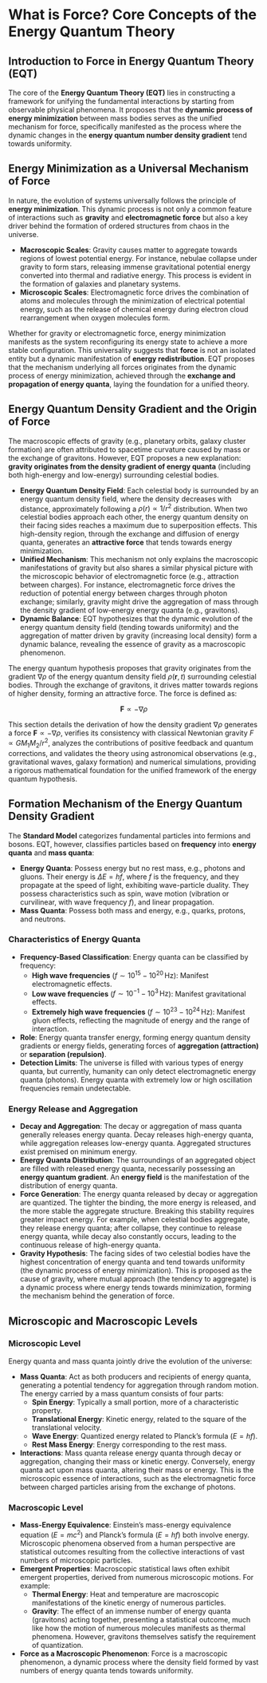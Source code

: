 # What is Force? Core Concepts of the Energy Quantum Theory

## Introduction to Force in Energy Quantum Theory (EQT)

The core of the **Energy Quantum Theory (EQT)** lies in constructing a framework for unifying the fundamental interactions by starting from observable physical phenomena. It proposes that the **dynamic process of energy minimization** between mass bodies serves as the unified mechanism for force, specifically manifested as the process where the dynamic changes in the **energy quantum number density gradient** tend towards uniformity.

## Energy Minimization as a Universal Mechanism of Force

In nature, the evolution of systems universally follows the principle of **energy minimization**. This dynamic process is not only a common feature of interactions such as **gravity** and **electromagnetic force** but also a key driver behind the formation of ordered structures from chaos in the universe.

- **Macroscopic Scales**: Gravity causes matter to aggregate towards regions of lowest potential energy. For instance, nebulae collapse under gravity to form stars, releasing immense gravitational potential energy converted into thermal and radiative energy. This process is evident in the formation of galaxies and planetary systems.
- **Microscopic Scales**: Electromagnetic force drives the combination of atoms and molecules through the minimization of electrical potential energy, such as the release of chemical energy during electron cloud rearrangement when oxygen molecules form.

Whether for gravity or electromagnetic force, energy minimization manifests as the system reconfiguring its energy state to achieve a more stable configuration. This universality suggests that **force** is not an isolated entity but a dynamic manifestation of **energy redistribution**. EQT proposes that the mechanism underlying all forces originates from the dynamic process of energy minimization, achieved through the **exchange and propagation of energy quanta**, laying the foundation for a unified theory.

## Energy Quantum Density Gradient and the Origin of Force

The macroscopic effects of gravity (e.g., planetary orbits, galaxy cluster formation) are often attributed to spacetime curvature caused by mass or the exchange of gravitons. However, EQT proposes a new explanation: **gravity originates from the density gradient of energy quanta** (including both high-energy and low-energy) surrounding celestial bodies.

- **Energy Quantum Density Field**: Each celestial body is surrounded by an energy quantum density field, where the density decreases with distance, approximately following a $\rho(r) \propto 1/r^2$ distribution. When two celestial bodies approach each other, the energy quantum density on their facing sides reaches a maximum due to superposition effects. This high-density region, through the exchange and diffusion of energy quanta, generates an **attractive force** that tends towards energy minimization.
- **Unified Mechanism**: This mechanism not only explains the macroscopic manifestations of gravity but also shares a similar physical picture with the microscopic behavior of electromagnetic force (e.g., attraction between charges). For instance, electromagnetic force drives the reduction of potential energy between charges through photon exchange; similarly, gravity might drive the aggregation of mass through the density gradient of low-energy energy quanta (e.g., gravitons).
- **Dynamic Balance**: EQT hypothesizes that the dynamic evolution of the energy quantum density field (tending towards uniformity) and the aggregation of matter driven by gravity (increasing local density) form a dynamic balance, revealing the essence of gravity as a macroscopic phenomenon.

The energy quantum hypothesis proposes that gravity originates from the gradient $\nabla \rho$ of the energy quantum density field $\rho(\mathbf{r}, t)$ surrounding celestial bodies. Through the exchange of gravitons, it drives matter towards regions of higher density, forming an attractive force. The force is defined as:

$$
\mathbf{F} \propto -\nabla \rho
$$

This section details the derivation of how the density gradient $\nabla \rho$ generates a force $\mathbf{F} \propto -\nabla \rho$, verifies its consistency with classical Newtonian gravity $F \propto G M_1 M_2 / r^2$, analyzes the contributions of positive feedback and quantum corrections, and validates the theory using astronomical observations (e.g., gravitational waves, galaxy formation) and numerical simulations, providing a rigorous mathematical foundation for the unified framework of the energy quantum hypothesis.

## Formation Mechanism of the Energy Quantum Density Gradient

The **Standard Model** categorizes fundamental particles into fermions and bosons. EQT, however, classifies particles based on **frequency** into **energy quanta** and **mass quanta**:

- **Energy Quanta**: Possess energy but no rest mass, e.g., photons and gluons. Their energy is $\Delta E = h f$, where $f$ is the frequency, and they propagate at the speed of light, exhibiting wave-particle duality. They possess characteristics such as spin, wave motion (vibration or curvilinear, with wave frequency $f$), and linear propagation.
- **Mass Quanta**: Possess both mass and energy, e.g., quarks, protons, and neutrons.

### Characteristics of Energy Quanta

- **Frequency-Based Classification**: Energy quanta can be classified by frequency:
  - **High wave frequencies** ($f \sim 10^{15} - 10^{20} \, \text{Hz}$): Manifest electromagnetic effects.
  - **Low wave frequencies** ($f \sim 10^{-1} - 10^3 \, \text{Hz}$): Manifest gravitational effects.
  - **Extremely high wave frequencies** ($f \sim 10^{23} - 10^{24} \, \text{Hz}$): Manifest gluon effects, reflecting the magnitude of energy and the range of interaction.
- **Role**: Energy quanta transfer energy, forming energy quantum density gradients or energy fields, generating forces of **aggregation (attraction)** or **separation (repulsion)**.
- **Detection Limits**: The universe is filled with various types of energy quanta, but currently, humanity can only detect electromagnetic energy quanta (photons). Energy quanta with extremely low or high oscillation frequencies remain undetectable.

### Energy Release and Aggregation

- **Decay and Aggregation**: The decay or aggregation of mass quanta generally releases energy quanta. Decay releases high-energy quanta, while aggregation releases low-energy quanta. Aggregated structures exist premised on minimum energy.
- **Energy Quanta Distribution**: The surroundings of an aggregated object are filled with released energy quanta, necessarily possessing an **energy quantum gradient**. An **energy field** is the manifestation of the distribution of energy quanta.
- **Force Generation**: The energy quanta released by decay or aggregation are quantized. The tighter the binding, the more energy is released, and the more stable the aggregate structure. Breaking this stability requires greater impact energy. For example, when celestial bodies aggregate, they release energy quanta; after collapse, they continue to release energy quanta, while decay also constantly occurs, leading to the continuous release of high-energy quanta.
- **Gravity Hypothesis**: The facing sides of two celestial bodies have the highest concentration of energy quanta and tend towards uniformity (the dynamic process of energy minimization). This is proposed as the cause of gravity, where mutual approach (the tendency to aggregate) is a dynamic process where energy tends towards minimization, forming the mechanism behind the generation of force.

## Microscopic and Macroscopic Levels

### Microscopic Level

Energy quanta and mass quanta jointly drive the evolution of the universe:
- **Mass Quanta**: Act as both producers and recipients of energy quanta, generating a potential tendency for aggregation through random motion. The energy carried by a mass quantum consists of four parts:
  - **Spin Energy**: Typically a small portion, more of a characteristic property.
  - **Translational Energy**: Kinetic energy, related to the square of the translational velocity.
  - **Wave Energy**: Quantized energy related to Planck’s formula ($E = h f$).
  - **Rest Mass Energy**: Energy corresponding to the rest mass.
- **Interactions**: Mass quanta release energy quanta through decay or aggregation, changing their mass or kinetic energy. Conversely, energy quanta act upon mass quanta, altering their mass or energy. This is the microscopic essence of interactions, such as the electromagnetic force between charged particles arising from the exchange of photons.

### Macroscopic Level

- **Mass-Energy Equivalence**: Einstein’s mass-energy equivalence equation ($E = mc^2$) and Planck’s formula ($E = h f$) both involve energy. Microscopic phenomena observed from a human perspective are statistical outcomes resulting from the collective interactions of vast numbers of microscopic particles.
- **Emergent Properties**: Macroscopic statistical laws often exhibit emergent properties, derived from numerous microscopic motions. For example:
  - **Thermal Energy**: Heat and temperature are macroscopic manifestations of the kinetic energy of numerous particles.
  - **Gravity**: The effect of an immense number of energy quanta (gravitons) acting together, presenting a statistical outcome, much like how the motion of numerous molecules manifests as thermal phenomena. However, gravitons themselves satisfy the requirement of quantization.
- **Force as a Macroscopic Phenomenon**: Force is a macroscopic phenomenon, a dynamic process where the density field formed by vast numbers of energy quanta tends towards uniformity.
